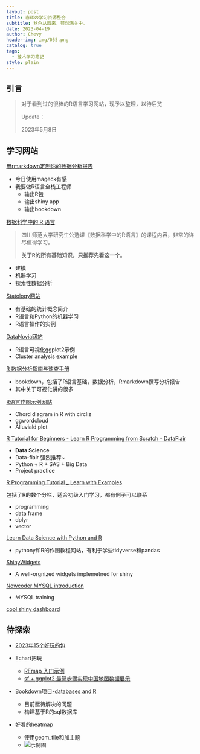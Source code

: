```yaml
---
layout: post
title: 春晖の学习资源整合
subtitle: 秋色从西来，苍然满关中。
date: 2023-04-19
author: Chevy
header-img: img/055.png
catalog: true
tags:
  - 技术学习笔记
style: plain
---
```




## 引言

> 对于看到过的很棒的R语言学习网站，现予以整理，以待后览
>
> Update：
>
> 2023年5月8日



## **学习网站**

[用rmarkdown定制你的数据分析报告](https://blog.csdn.net/qazplm12_3/article/details/108396310)

- 今日使用mageck有感
- 我要做R语言全栈工程师
  - 输出R包
  - 输出shiny app
  - 输出bookdown

[数据科学中的 R 语言](https://bookdown.org/wangminjie/R4DS/)

> 四川师范大学研究生公选课《数据科学中的R语言》的课程内容，非常的详尽值得学习。
>
> **关于R的所有基础知识，只推荐先看这一个。**

- 建模
- 机器学习
- 探索性数据分析

[Statology网站](https://www.statology.org/machine-learning-tutorials/)

- 有基础的统计概念简介
- R语言和Python的机器学习
- R语言操作的实例

[DataNovia网站](https://www.datanovia.com/en/blog/category/ggplot2/)

- R语言可视化ggplot2示例
- Cluster analysis example

[R 数据分析指南与速查手册](https://bookdown.org/xiao/RAnalysisBook/)

- bookdown，包括了R语言基础，数据分析，Rmarkdown撰写分析报告
- 其中关于可视化讲的很多

[R语言作图示例网站](https://r-charts.com/flow/chord-diagram/)

- Chord diagram in R with circliz
- ggwordcloud
- Alluviald plot

[R Tutorial for Beginners - Learn R Programming from Scratch - DataFlair](https://data-flair.training/blogs/r-tutorials-home/)

- **Data Science**
- Data-flair 强烈推荐~
- Python + R + SAS + Big Data
- Project practice

[R Programming Tutorial _ Learn with Examples](https://sparkbyexamples.com/r-tutorial-with-examples/)

包括了R的数个分栏，适合初级入门学习，都有例子可以联系

- programming
- data frame
- dplyr
- vector

[Learn Data Science with Python and R](https://cmdlinetips.com/)

- pythony和R的作图教程网站，有利于学些tidyverse和pandas

[ShinyWidgets](https://github.com/dreamRs/shinyWidgets)

- A well-orgnized widgets implemetned for shiny

[Nowcoder MYSQL introduction](https://www.nowcoder.com/tutorial/10006/3fbb1dc787f34a9cad2c73be2b21d8d6)

- MYSQL training

[cool shiny dashboard](https://divadnojnarg.github.io/post/awesomedashboards/)



## 待探索

- [2023年15个好玩的包](https://medium.com/@jchen001/15-fun-r-packages-you-may-not-know-of-fb25a9dcd627)

- Echart把玩
  - [REmap 入门示例](https://cosx.org/2016/06/introduction-to-remap/)
  - [sf + ggplot2 最简步骤实现中国地图数据展示](2021-08-11-春晖の假期记录.md)
  
- [Bookdown项目-databases and R](https://www.jeffdoser.com/files/for875/_book/databases-and-r.html)
  - 目前亟待解决的问题
  - 构建基于R的sql数据库
- 好看的heatmap
  - 使用geom_tile和加主题
  - ![示例图](https://www.royfrancis.com/assets/images/posts/2019/2019-02-17-a-guide-to-elegant-tiled-heatmaps-in-r-2019/measles-mod3.png)
